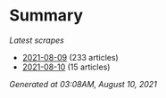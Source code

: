 # Summary
*Latest scrapes*
* [2021-08-09](https://github.com/nuuuwan/news_lk/blob/data/news_lk.2021-08-09.json) (233 articles)
* [2021-08-10](https://github.com/nuuuwan/news_lk/blob/data/news_lk.2021-08-10.json) (15 articles)

*Generated at 03:08AM, August 10, 2021*